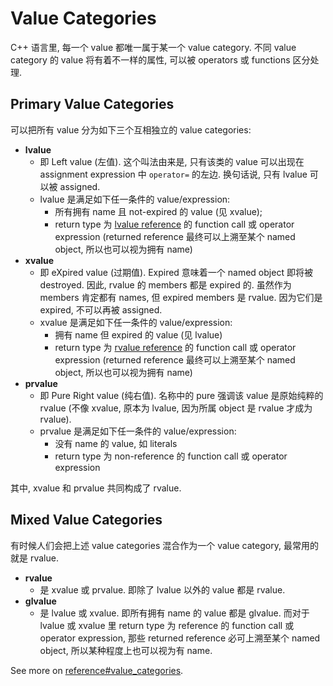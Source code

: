 # Value Categories

C++ 语言里, 每一个 value 都唯一属于某一个 value category.
不同 value category 的 value 将有着不一样的属性, 可以被 operators 或 functions 区分处理.

## Primary Value Categories

可以把所有 value 分为如下三个互相独立的 value categories:

- **lvalue**
  - 即 Left value (左值).
    这个叫法由来是, 只有该类的 value 可以出现在 assignment expression 中 `operator=` 的左边.
    换句话说, 只有 lvalue 可以被 assigned.
  - lvalue 是满足如下任一条件的 value/expression:
    - 所有拥有 name 且 not-expired 的 value (见 xvalue);
    - return type 为 
      [lvalue reference](course://Variables_and_Basic_Types/Compound_Types/Reference_Type)
      的 function call 或 operator expression
      (returned reference 最终可以上溯至某个 named object, 所以也可以视为拥有 name)
- **xvalue**
  - 即 eXpired value (过期值).
    Expired 意味着一个 named object 即将被 destroyed.
    因此, rvalue 的 members 都是 expired 的.
    虽然作为 members 肯定都有 names, 但 expired members 是 rvalue.
    因为它们是 expired, 不可以再被 assigned.
  - xvalue 是满足如下任一条件的 value/expression:
    - 拥有 name 但 expired 的 value (见 lvalue)
    - return type 为
      [rvalue reference](course://Variables_and_Basic_Types/Compound_Types/Reference_Type)
      的 function call 或 operator expression
      (returned reference 最终可以上溯至某个 named object, 所以也可以视为拥有 name)
- **prvalue**
  - 即 Pure Right value (纯右值).
    名称中的 pure 强调该 value 是原始纯粹的 rvalue 
    (不像 xvalue, 原本为 lvalue, 因为所属 object 是 rvalue 才成为 rvalue).
  - prvalue 是满足如下任一条件的 value/expression:
    - 没有 name 的 value, 如 literals
    - return type 为 non-reference 的 function call 或 operator expression
    
其中, xvalue 和 prvalue 共同构成了 rvalue.

## Mixed Value Categories

有时候人们会把上述 value categories 混合作为一个 value category, 最常用的就是 rvalue.

- **rvalue**
  - 是 xvalue 或 prvalue.
    即除了 lvalue 以外的 value 都是 rvalue.
- **glvalue**
  - 是 lvalue 或 xvalue.
    即所有拥有 name 的 value 都是 glvalue.
    而对于 lvalue 或 xvalue 里 return type 为 reference 的 function call 或 operator expression,
    那些 returned reference 必可上溯至某个 named object, 所以某种程度上也可以视为有 name.


See more on
[reference#value_categories](https://en.cppreference.com/w/cpp/language/value_category).